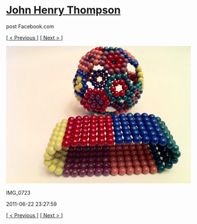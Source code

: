# [John Henry Thompson](../README.md)
post Facebook.com

[[ < Previous ]](2011-06-22-3.md) [[ Next > ]](2011-06-22-5.md)

[![](../media/2011-06-22/Magnetic-Balls-IMG_0723.jpg)](../README.md)

IMG_0723

2011-06-22 23:27:59

[[ < Previous ]](2011-06-22-3.md) [[ Next > ]](2011-06-22-5.md)